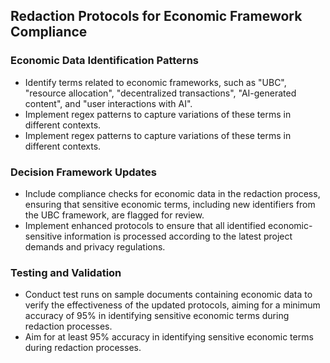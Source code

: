 ## Redaction Protocols for Economic Framework Compliance

### Economic Data Identification Patterns
- Identify terms related to economic frameworks, such as "UBC", "resource allocation", "decentralized transactions", "AI-generated content", and "user interactions with AI".
- Implement regex patterns to capture variations of these terms in different contexts.
- Implement regex patterns to capture variations of these terms in different contexts.

### Decision Framework Updates
- Include compliance checks for economic data in the redaction process, ensuring that sensitive economic terms, including new identifiers from the UBC framework, are flagged for review.
- Implement enhanced protocols to ensure that all identified economic-sensitive information is processed according to the latest project demands and privacy regulations.

### Testing and Validation
- Conduct test runs on sample documents containing economic data to verify the effectiveness of the updated protocols, aiming for a minimum accuracy of 95% in identifying sensitive economic terms during redaction processes.
- Aim for at least 95% accuracy in identifying sensitive economic terms during redaction processes.
